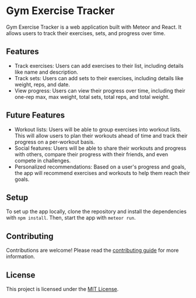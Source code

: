 # Gym Exercise Tracker

Gym Exercise Tracker is a web application built with Meteor and React. It allows users to track their exercises, sets, and progress over time.

## Features

- Track exercises: Users can add exercises to their list, including details like name and description.
- Track sets: Users can add sets to their exercises, including details like weight, reps, and date.
- View progress: Users can view their progress over time, including their one-rep max, max weight, total sets, total reps, and total weight.

## Future Features

- Workout lists: Users will be able to group exercises into workout lists. This will allow users to plan their workouts ahead of time and track their progress on a per-workout basis.
- Social features: Users will be able to share their workouts and progress with others, compare their progress with their friends, and even compete in challenges.
- Personalized recommendations: Based on a user's progress and goals, the app will recommend exercises and workouts to help them reach their goals.

## Setup

To set up the app locally, clone the repository and install the dependencies with `npm install`. Then, start the app with `meteor run`.

## Contributing

Contributions are welcome! Please read the [contributing guide](CONTRIBUTING.md) for more information.

## License

This project is licensed under the [MIT License](LICENSE).
